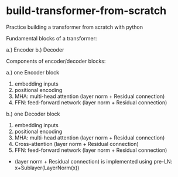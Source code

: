 # build-transformer-from-scratch
Practice building a transformer from scratch with python

Fundamental blocks of a transformer:   

 a.) Encoder
 b.) Decoder

Components of encoder/decoder blocks: 

 a.) one Encoder block
   1. embedding inputs
   2. positional encoding
   3. MHA: multi-head attention (layer norm + Residual connection)
   4. FFN: feed-forward network (layer norm + Residual connection)
      
 b.) one Decoder block
   1. embedding inputs
   2. positional encoding
   3. MHA: multi-head attention (layer norm + Residual connection)
   4. Cross-attention (layer norm + Residual connection)
   5. FFN: feed-forward network (layer norm + Residual connection)

* (layer norm + Residual connection) is implemented using pre-LN:  x+Sublayer(LayerNorm(x))
